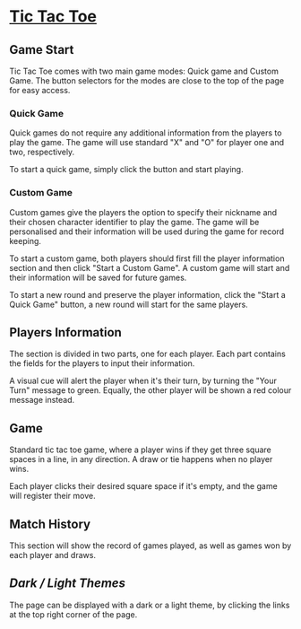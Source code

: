 # [**Tic Tac Toe**](https://cddiaz.github.io/project0/)

## Game Start

Tic Tac Toe comes with two main game modes: Quick game and Custom Game.
The button selectors for the modes are close to the top of the page for easy access.

### Quick Game

Quick games do not require any additional information from the players to play the game. The game will use standard "X" and "O" for player one and two, respectively.

To start a quick game, simply click the button and start playing.

### Custom Game

Custom games give the players the option to specify their nickname and their chosen character identifier to play the game. The game will be personalised and their information will be used during the game for record keeping.

To start a custom game, both players should first fill the player information section and then click "Start a Custom Game". A custom game will start and their information will be saved for future games.

To start a new round and preserve the player information, click the "Start a Quick Game" button, a new round will start for the same players.

## Players Information

The section is divided in two parts, one for each player. Each part contains the fields for the players to input their information.

A visual cue will alert the player when it's their turn, by turning the "Your Turn" message to green. Equally, the other player will be shown a red colour message instead.

## Game

Standard tic tac toe game, where a player wins if they get three square spaces in a line, in any direction. A draw or tie happens when no player wins.

Each player clicks their desired square space if it's empty, and the game will register their move.

## Match History

This section will show the record of games played, as well as games won by each player and draws.

## *Dark / Light Themes*

The page can be displayed with a dark or a light theme, by clicking the links at the top right corner of the page.
